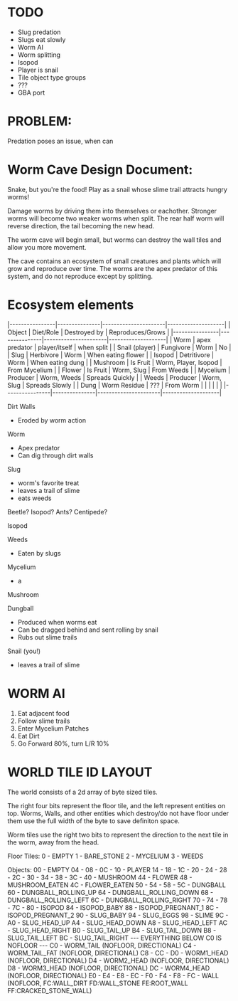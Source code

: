 TODO 
====

 - Slug predation
 - Slugs eat slowly
 - Worm AI
 - Worm splitting
 - Isopod
 - Player is snail
 - Tile object type groups
 - ???
 - GBA port


PROBLEM:
========
Predation poses an issue, when can

Worm Cave Design Document:
==========================

Snake, but you're the food! Play as a snail whose slime trail attracts hungry worms!

Damage worms by driving them into themselves or eachother. Stronger worms will become two weaker worms when split. The rear half worm will reverse direction, the tail becoming the new head.

The worm cave will begin small, but worms can destroy the wall tiles and allow you more movement.

The cave contains an ecosystem of small creatures and plants which will grow and reproduce over time. The worms are the apex predator of this system, and do not reproduce except by splitting.


Ecosystem elements
==================

|----------------|---------------|----------------------|--------------------|
|     Object     |   Diet/Role   |     Destroyed by     |  Reproduces/Grows  |
|----------------|---------------|----------------------|--------------------|
| Worm           | apex predator | player/itself        | when split         |
| Snail (player) | Fungivore     | Worm                 | No                 |
| Slug           | Herbivore     | Worm                 | When eating flower |
| Isopod         | Detritivore   | Worm                 | When eating dung   |
| Mushroom       | Is Fruit      | Worm, Player, Isopod | From Mycelium      |
| Flower         | Is Fruit      | Worm, Slug           | From Weeds         |
| Mycelium       | Producer      | Worm, Weeds          | Spreads Quickly    |
| Weeds          | Producer      | Worm, Slug           | Spreads Slowly     |
| Dung           | Worm Residue  | ???                  | From Worm          |
|                |               |                      |                    |
|----------------|---------------|----------------------|--------------------|

Dirt Walls
 - Eroded by worm action

Worm
 - Apex predator
 - Can dig through dirt walls

Slug
 - worm's favorite treat
 - leaves a trail of slime
 - eats weeds

Beetle?
Isopod?
Ants?
Centipede?

Isopod


Weeds
 - Eaten by slugs

Mycelium
 - a

Mushroom

Dungball
 - Produced when worms eat
 - Can be dragged behind and sent rolling by snail
 - Rubs out slime trails

Snail (you!)
 - leaves a trail of slime


WORM AI
=======

 1. Eat adjacent food
 2. Follow slime trails
 3. Enter Mycelium Patches
 4. Eat Dirt
 5. Go Forward 80%, turn L/R 10%


WORLD TILE ID LAYOUT
====================

The world consists of a 2d array of byte sized tiles.

The right four bits represent the floor tile, and the left represent entities on top. Worms, Walls, and other entities which destroy/do not have floor under them use the full width of the byte to save definiton space.

Worm tiles use the right two bits to represent the direction to the next tile in the worm, away from the head.

Floor Tiles:
 0 - EMPTY
 1 - BARE_STONE
 2 - MYCELIUM
 3 - WEEDS


Objects:
 00 - EMPTY
 04 - 
 08 - 
 0C - 
 10 - PLAYER
 14 - 
 18 - 
 1C - 
 20 - 
 24 - 
 28 - 
 2C - 
 30 - 
 34 - 
 38 - 
 3C - 
 40 - MUSHROOM
 44 - FLOWER
 48 - MUSHROOM_EATEN
 4C - FLOWER_EATEN
 50 - 
 54 - 
 58 - 
 5C - DUNGBALL
 60 - DUNGBALL_ROLLING_UP
 64 - DUNGBALL_ROLLING_DOWN
 68 - DUNGBALL_ROLLING_LEFT
 6C - DUNGBALL_ROLLING_RIGHT
 70 - 
 74 - 
 78 - 
 7C - 
 80 - ISOPOD
 84 - ISOPOD_BABY
 88 - ISOPOD_PREGNANT_1
 8C - ISOPOD_PREGNANT_2
 90 - SLUG_BABY
 94 - SLUG_EGGS
 98 - SLIME
 9C - 
 A0 - SLUG_HEAD_UP
 A4 - SLUG_HEAD_DOWN
 A8 - SLUG_HEAD_LEFT
 AC - SLUG_HEAD_RIGHT
 B0 - SLUG_TAIL_UP
 B4 - SLUG_TAIL_DOWN
 B8 - SLUG_TAIL_LEFT
 BC - SLUG_TAIL_RIGHT
                            --- EVERYTHING BELOW C0 IS NOFLOOR --- 
 C0 - WORM_TAIL (NOFLOOR, DIRECTIONAL)
 C4 - WORM_TAIL_FAT (NOFLOOR, DIRECTIONAL)
 C8 - 
 CC - 
 D0 - WORM1_HEAD (NOFLOOR, DIRECTIONAL)
 D4 - WORM2_HEAD (NOFLOOR, DIRECTIONAL)
 D8 - WORM3_HEAD (NOFLOOR, DIRECTIONAL)
 DC - WORM4_HEAD (NOFLOOR, DIRECTIONAL)
 E0 - 
 E4 - 
 E8 - 
 EC - 
 F0 - 
 F4 - 
 F8 - 
 FC - WALL (NOFLOOR, FC:WALL_DIRT FD:WALL_STONE FE:ROOT_WALL FF:CRACKED_STONE_WALL)
